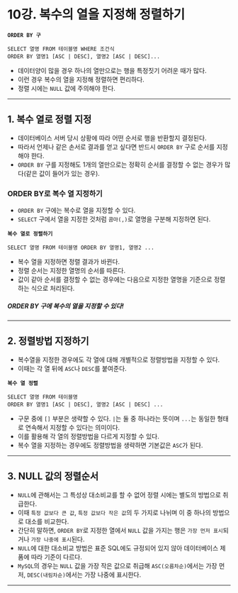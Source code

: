 # 10강. 복수의 열을 지정해 정렬하기
**`ORDER BY 구`**
```
SELECT 열명 FROM 테이블명 WHERE 조건식
ORDER BY 열명1 [ASC | DESC], 열명2 [ASC | DESC]...
```

- 데이터양이 많을 경우 하나의 열만으로는 행을 특정짓기 어려운 때가 많다.
- 이런 경우 복수의 열을 지정해 정렬하면 편리하다.
- 정렬 시에는 `NULL` 값에 주의해야 한다.

---

## 1. 복수 열로 정렬 지정
- 데이터베이스 서버 당시 상황에 따라 어떤 순서로 행을 반환할지 결정된다.
- 따라서 언제나 같은 손서로 결과를 얻고 싶다면 반드시 `ORDER BY` 구로 순서를 지정해야 한다.
- `ORDER BY` 구를 지정해도 1개의 열만으로는 정확히 순서를 결정할 수 없는 경우가 많다(같은 값이 들어가 있는 경우).

### ORDER BY로 복수 열 지정하기
- `ORDER BY` 구에는 복수로 열을 지정할 수 있다.
- `SELECT` 구에서 열을 지정한 것처럼 `콤마(,)`로 열명을 구분해 지정하면 된다.

**`복수 열로 정렬하기`**
```
SELECT 열명 FROM 테이블명 ORDER BY 열명1, 열명2 ...
```

- 복수 열을 지정하면 정렬 결과가 바뀐다.
- 정렬 순서는 지정한 열명의 순서를 따른다.
- 값이 같아 순서를 결정할 수 없는 경우에는 다음으로 지정한 열명을 기준으로 정렬하는 식으로 처리된다.

##### ORDER BY 구에 복수의 열을 지정할 수 있다!

---

## 2. 정렬방법 지정하기
- 복수열을 지정한 경우에도 각 열에 대해 개별적으로 정렬방법을 지정할 수 있다.
- 이때는 각 열 뒤에 `ASC`나 `DESC`를 붙여준다.

**`복수 열 정렬`**
```
SELECT 열명 FROM 테이블명
ORDER BY 열명1 [ASC | DESC], 열명2 [ASC | DESC] ...
```

- 구문 중에 `[]` 부분은 생략할 수 있다. `|`는 둘 중 하나라는 뜻이며 `...`는 동일한 형태로 연속해서 지정할 수 있다는 의미이다.
- 이를 활용해 각 열의 정렬방법을 다르게 지정할 수 있다.
- 복수 열을 지정하는 경우에도 정렬방법을 생략하면 기본값은 `ASC`가 된다.

---

## 3. NULL 값의 정렬순서
- `NULL`에 관해서는 그 특성상 대소비교를 할 수 없어 정렬 시에는 별도의 방법으로 취급한다.
- 이때 `특정 값보다 큰 값`, `특정 값보다 작은 값`의 두 가지로 나뉘며 이 중 하나의 방법으로 대소를 비교한다.
- 간단히 말하면, `ORDER BY`로 지정한 열에서 `NULL` 값을 가지는 행은 `가장 먼저 표시`되거나 `가장 나중에 표시`된다.
- `NULL`에 대한 대소비교 방법은 표준 SQL에도 규정되어 있지 않아 데이터베이스 제품에 따라 기준이 다르다.
- `MySQL`의 경우는 `NULL` 값을 가장 작은 값으로 취급해 `ASC(오름차순)`에서는 가장 먼저, `DESC(내림차순)`에서는 가장 나중에 표시한다.

---